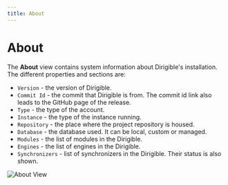 ```yaml
---
title: About
---
```


About
===

The **About** view contains system information about Dirigible's installation. The different properties and sections are:

* `Version` - the version of Dirigible.
* `Commit Id` - the commit that Dirigible is from. The commit id link also leads to the GitHub page of the release.
* `Type` - the type of the account.
* `Instance` - the type of the instance running.
* `Repository` - the place where the project repository is housed.
* `Database` - the database used. It can be local, custom or managed.
* `Modules` - the list of modules in the Dirigible.
* `Engines` - the list of engines in the Dirigible.
* `Synchronizers` - list of synchronizers in the Dirigible. Their status is also shown.

![About View](../../../images/aboutview.png)